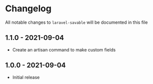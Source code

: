 # Changelog

All notable changes to `laravel-savable` will be documented in this file

## 1.1.0 - 2021-09-04

- Create an artisan command to make custom fields

## 1.0.0 - 2021-09-04

- Initial release
